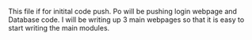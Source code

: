 This file if for initital code push.
Po will be pushing login webpage and Database code.
I will be writing up 3 main webpages so that it is easy to start writing the main modules.
